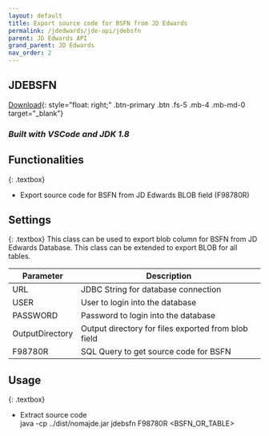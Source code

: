 ```yaml
---
layout: default
title: Export source code for BSFN from JD Edwards
permalink: /jdedwards/jde-api/jdebsfn
parent: JD Edwards API
grand_parent: JD Edwards
nav_order: 2
---
```


## JDEBSFN
[Download](https://github.com/fblettner/jde-nomajde){: style="float: right;" .btn-primary .btn .fs-5 .mb-4 .mb-md-0 target="_blank"}
### *Built with VSCode and JDK 1.8*

## Functionalities
{: .textbox}
- Export source code for BSFN from JD Edwards BLOB field (F98780R)

## Settings
{: .textbox}
This class can be used to export blob column for BSFN from JD Edwards Database. This class can be extended to export BLOB for all tables.

| Parameter     | Description                       |
| ---           | ---                               |
| URL   |   JDBC String for database connection |
| USER  | User to login into the database |
| PASSWORD | Password to login into the database |
| OutputDirectory | Output directory for files exported from blob field |
| F98780R   | SQL Query to get source code for BSFN |

## Usage
{: .textbox}
- Extract source code\
java -cp ../dist/nomajde.jar jdebsfn F98780R \<BSFN_OR_TABLE>
